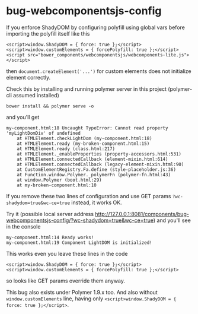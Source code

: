 # bug-webcomponentsjs-config

If you enforce ShadyDOM by configuring polyfill using global vars before importing the polyfill itself like this

    <script>window.ShadyDOM = { force: true };</script>
    <script>window.customElements = { forcePolyfill: true };</script>
    <script src="bower_components/webcomponentsjs/webcomponents-lite.js"></script>

then `document.createElement('...')` for custom elements does not initialize element correctly.

Check this by installing and running polymer server in this project (polymer-cli assumed installed)

    bower install && polymer serve -o

and you'll get

    my-component.html:18 Uncaught TypeError: Cannot read property 'myLightDomDiv' of undefined
        at HTMLElement.checkLightDom (my-component.html:18)
        at HTMLElement.ready (my-broken-component.html:15)
        at HTMLElement.ready (class.html:217)
        at HTMLElement._enableProperties (property-accessors.html:531)
        at HTMLElement.connectedCallback (element-mixin.html:614)
        at HTMLElement.connectedCallback (legacy-element-mixin.html:90)
        at CustomElementRegistry.Fa.define (style-placeholder.js:36)
        at Function.window.Polymer._polymerFn (polymer-fn.html:43)
        at window.Polymer (boot.html:29)
        at my-broken-component.html:10

If you remove these two lines of configuration and use GET params `?wc-shadydom=true&wc-ce=true` instead, it works OK.

Try it (possible local server address http://127.0.0.1:8081/components/bug-webcomponentsjs-config/?wc-shadydom=true&wc-ce=true) and you'll see in the console

    my-component.html:14 Ready works!
    my-component.html:19 Component LightDOM is initialized!

This works even you leave these lines in the code

    <script>window.ShadyDOM = { force: true };</script>
    <script>window.customElements = { forcePolyfill: true };</script>

so looks like GET params override them anyway.

This bug also exists under Polymer 1.9.x too. And also without `window.customElements` line, having only `<script>window.ShadyDOM = { force: true };</script>`.

